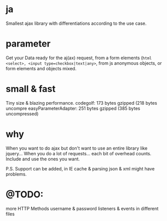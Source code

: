 # ja
Smallest ajax library with differentiations according to the use case.

# parameter
Get your Data ready for the aj(ax) request, from a form elements (```html <select>, <input type=checkbox|text|any>```, from js anonymous objects, or form elements and objects mixed.


# small & fast
Tiny size & blazing performance. 
codegolf: 173 bytes gzipped (218 bytes uncompre
easyParameterAdapter: 251 bytes gzipped (385 bytes uncompressed)

# why
When you want to do ajax but don't want to use an entire library like jquery...
When you do a lot of requests... each bit of overhead counts.
Include and use the ones you want.

P.S.
Support can be added, in IE cache & parsing json & xml might have problems. 


# @TODO:
more HTTP Methods
username & password
listeners & events in different files
